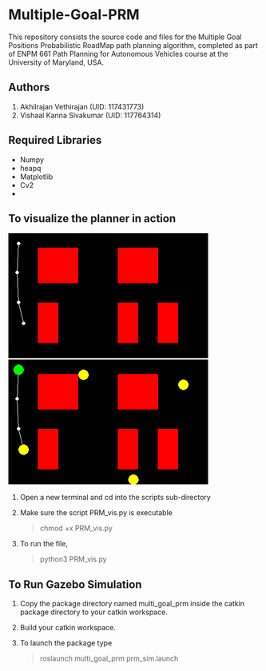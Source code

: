 # Multiple-Goal-PRM
This repository consists the source code and files for the Multiple Goal Positions Probabilistic RoadMap path planning algorithm, completed as part of ENPM 661 Path Planning for Autonomous Vehicles course at the University of Maryland, USA.

## Authors
1. Akhilrajan Vethirajan (UID: 117431773)
2. Vishaal Kanna Sivakumar (UID: 117764314)

## Required Libraries

- Numpy
- heapq
- Matplotlib
- Cv2
- 
## To visualize the planner in action 
![output](/Outputs/TSP_graph.gif)   ![output](/Outputs/Final_path.gif)

1. Open a new terminal and cd into the scripts sub-directory
2. Make sure the script PRM_vis.py  is executable

	> chmod +x PRM_vis.py

3. To run the file,

	> python3 PRM_vis.py 

## To Run Gazebo Simulation

1. Copy the package directory named multi_goal_prm inside the catkin package directory to your catkin workspace.
2. Build your catkin workspace.
3. To launch the package type 

	> roslaunch multi_goal_prm prm_sim.launch
